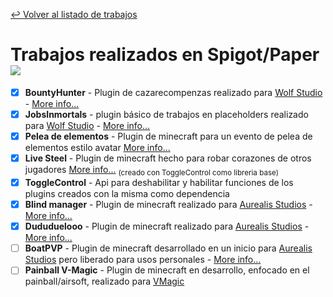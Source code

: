 [↩ Volver al listado de trabajos](https://github.com/FunkyoEnma#proyectos-realizados-y-en-proceso)

# Trabajos realizados en Spigot/Paper [![](https://img.shields.io/badge/-Spigot%2FPaper-ED8B00?logo=openjdk&logoColor=white&style=flat)](Spigot-paper.md)

 - [x] **BountyHunter** - Plugin de cazarecompenzas realizado para [Wolf Studio](https://x.com/wolfStudioof) - [More info...](https://github.com/SunnooDev/.github/tree/main/Trabajos/WolfStudios/BountyHunter)
 - [x] **JobsInmortals** - plugin básico de trabajos en placeholders realizado para [Wolf Studio](https://x.com/wolfStudioof) - [More info...](https://github.com/SunnooDev/.github/tree/main/Trabajos/WolfStudios/JobInmortals)
 - [x] **Pelea de elementos** - Plugin de minecraft para  un evento de pelea de elementos estilo avatar [More info...](https://www.youtube.com/watch?v=FLTOChr7fZI)
 - [x] **Live Steel** - Plugin de minecraft hecho para robar corazones de otros jugadores [More info...](https://www.youtube.com/watch?v=jdZBF_T2J_E) <sub>(creado con ToggleControl como libreria base)</sub>
 - [x] **ToggleControl** - Api para deshabilitar y habilitar funciones de los plugins creados con la misma como dependencia
 - [x] **Blind manager** - Plugin de minecraft realizado para [Aurealis Studios](https://github.com/AurealisStudiosLLC) - [More info...](proyects/BlindManager.md)
 - [x] **Dududuelooo** - Plugin de minecraft realizado para [Aurealis Studios](https://github.com/AurealisStudiosLLC) - [More info...](proyects/Dududuelooo.md)
 - [ ] **BoatPVP** - Plugin de minecraft desarrollado en un inicio para [Aurealis Studios](https://github.com/AurealisStudiosLLC) pero liberado para usos personales - [More info...](proyects/BoatPvp.md)
 - [ ] **Painball V-Magic** - Plugin de minecraft en desarrollo, enfocado en el painball/airsoft, realizado para [VMagic](https://twitter.com/_VMagic_)